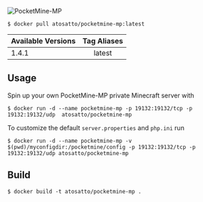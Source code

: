 ![PocketMine-MP](https://cdn.pocketmine.net/img/PocketMine-h.png)

```
$ docker pull atosatto/pocketmine-mp:latest
```

|  Available Versions | Tag Aliases  |
| --------------------|:------------:|
| 1.4.1               | latest       |

## Usage

Spin up your own PocketMine-MP private Minecraft server with

```
$ docker run -d --name pocketmine-mp -p 19132:19132/tcp -p 19132:19132/udp  atosatto/pocketmine-mp
```

To customize the default `server.properties` and `php.ini` run

```
$ docker run -d --name pocketmine-mp -v $(pwd)/myconfigdir:/pocketmine/config -p 19132:19132/tcp -p 19132:19132/udp atosatto/pocketmine-mp
```

## Build

```
$ docker build -t atosatto/pocketmine-mp .
```
